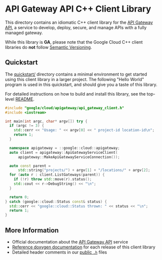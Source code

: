# API Gateway API C++ Client Library

This directory contains an idiomatic C++ client library for the
[API Gateway API][cloud-service-docs], a service to develop, deploy, secure, and
manage APIs with a fully managed gateway.

While this library is **GA**, please note that the Google Cloud C++ client libraries do **not** follow
[Semantic Versioning](https://semver.org/).

## Quickstart

The [quickstart/](quickstart/README.md) directory contains a minimal environment
to get started using this client library in a larger project. The following
"Hello World" program is used in this quickstart, and should give you a taste of
this library.

For detailed instructions on how to build and install this library, see the
top-level [README](/README.md#building-and-installing).

<!-- inject-quickstart-start -->

```cc
#include "google/cloud/apigateway/api_gateway_client.h"
#include <iostream>

int main(int argc, char* argv[]) try {
  if (argc != 3) {
    std::cerr << "Usage: " << argv[0] << " project-id location-id\n";
    return 1;
  }

  namespace apigateway = ::google::cloud::apigateway;
  auto client = apigateway::ApiGatewayServiceClient(
      apigateway::MakeApiGatewayServiceConnection());

  auto const parent =
      std::string("projects/") + argv[1] + "/locations/" + argv[2];
  for (auto r : client.ListGateways(parent)) {
    if (!r) throw std::move(r).status();
    std::cout << r->DebugString() << "\n";
  }

  return 0;
} catch (google::cloud::Status const& status) {
  std::cerr << "google::cloud::Status thrown: " << status << "\n";
  return 1;
}
```

<!-- inject-quickstart-end -->

## More Information

- Official documentation about the [API Gateway API][cloud-service-docs] service
- [Reference doxygen documentation][doxygen-link] for each release of this
  client library
- Detailed header comments in our [public `.h`][source-link] files

[cloud-service-docs]: https://cloud.google.com/api-gateway
[doxygen-link]: https://googleapis.dev/cpp/google-cloud-apigateway/latest/
[source-link]: https://github.com/googleapis/google-cloud-cpp/tree/main/google/cloud/apigateway
